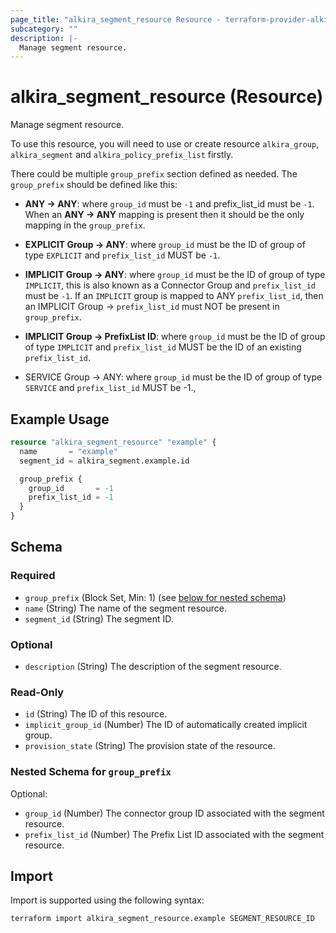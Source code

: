 ```yaml
---
page_title: "alkira_segment_resource Resource - terraform-provider-alkira"
subcategory: ""
description: |-
  Manage segment resource.
---
```


# alkira_segment_resource (Resource)

Manage segment resource.

To use this resource, you will need to use or create resource
`alkira_group`, `alkira_segment` and `alkira_policy_prefix_list`
firstly.

There could be multiple `group_prefix` section defined as needed. The
`group_prefix` should be defined like this:

* **ANY -> ANY**: where `group_id` must be `-1` and prefix_list_id
must be `-1`. When an **ANY -> ANY** mapping is present then it should
be the only mapping in the `group_prefix`.

* **EXPLICIT Group -> ANY**: where `group_id` must be the ID of group
of type `EXPLICIT` and `prefix_list_id` MUST be `-1`.

* **IMPLICIT Group -> ANY**: where `group_id` must be the ID of group
of type `IMPLICIT`, this is also known as a Connector Group and
`prefix_list_id` must be `-1`. If an `IMPLICIT` group is mapped to ANY
`prefix_list_id`, then an IMPLICIT Group -> `prefix_list_id` must NOT
be present in `group_prefix`.

* **IMPLICIT Group -> PrefixList ID**: where `group_id` must be the ID
of group of type `IMPLICIT` and `prefix_list_id` MUST be the ID of an
existing `prefix_list_id`.

* SERVICE Group -> ANY: where `group_id` must be the ID of group of
type `SERVICE` and `prefix_list_id` MUST be -1.,

## Example Usage

```terraform
resource "alkira_segment_resource" "example" {
  name       = "example"
  segment_id = alkira_segment.example.id

  group_prefix {
    group_id       = -1
    prefix_list_id = -1
  }
}
```

<!-- schema generated by tfplugindocs -->
## Schema

### Required

- `group_prefix` (Block Set, Min: 1) (see [below for nested schema](#nestedblock--group_prefix))
- `name` (String) The name of the segment resource.
- `segment_id` (String) The segment ID.

### Optional

- `description` (String) The description of the segment resource.

### Read-Only

- `id` (String) The ID of this resource.
- `implicit_group_id` (Number) The ID of automatically created implicit group.
- `provision_state` (String) The provision state of the resource.

<a id="nestedblock--group_prefix"></a>
### Nested Schema for `group_prefix`

Optional:

- `group_id` (Number) The connector group ID associated with the segment resource.
- `prefix_list_id` (Number) The Prefix List ID associated with the segment resource.

## Import

Import is supported using the following syntax:

```shell
terraform import alkira_segment_resource.example SEGMENT_RESOURCE_ID
```
